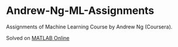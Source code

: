 # Andrew-Ng-ML-Assignments
Assignments of Machine Learning Course by Andrew Ng (Coursera).

Solved on [MATLAB Online](https://matlab.mathworks.com/)
